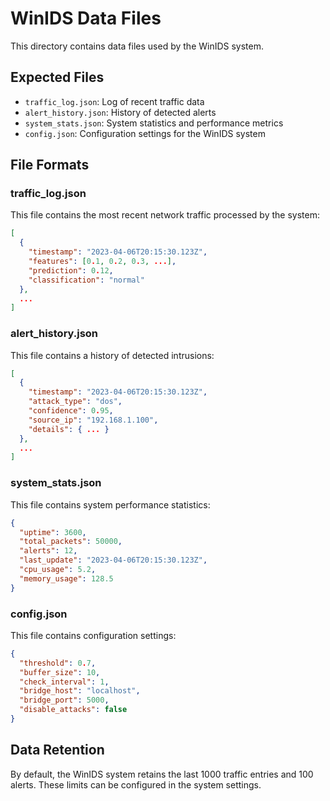 # WinIDS Data Files

This directory contains data files used by the WinIDS system.

## Expected Files

- `traffic_log.json`: Log of recent traffic data
- `alert_history.json`: History of detected alerts
- `system_stats.json`: System statistics and performance metrics
- `config.json`: Configuration settings for the WinIDS system

## File Formats

### traffic_log.json

This file contains the most recent network traffic processed by the system:

```json
[
  {
    "timestamp": "2023-04-06T20:15:30.123Z",
    "features": [0.1, 0.2, 0.3, ...],
    "prediction": 0.12,
    "classification": "normal"
  },
  ...
]
```

### alert_history.json

This file contains a history of detected intrusions:

```json
[
  {
    "timestamp": "2023-04-06T20:15:30.123Z",
    "attack_type": "dos",
    "confidence": 0.95,
    "source_ip": "192.168.1.100",
    "details": { ... }
  },
  ...
]
```

### system_stats.json

This file contains system performance statistics:

```json
{
  "uptime": 3600,
  "total_packets": 50000,
  "alerts": 12,
  "last_update": "2023-04-06T20:15:30.123Z",
  "cpu_usage": 5.2,
  "memory_usage": 128.5
}
```

### config.json

This file contains configuration settings:

```json
{
  "threshold": 0.7,
  "buffer_size": 10,
  "check_interval": 1,
  "bridge_host": "localhost",
  "bridge_port": 5000,
  "disable_attacks": false
}
```

## Data Retention

By default, the WinIDS system retains the last 1000 traffic entries and 100 alerts. 
These limits can be configured in the system settings. 